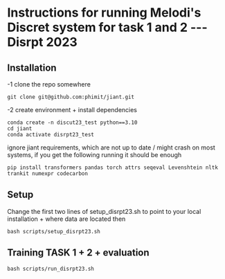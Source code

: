 Instructions for running Melodi's Discret system for task 1 and 2 --- Disrpt 2023 
=====================================================================================

## Installation 

-1 clone the repo somewhere

```
git clone git@github.com:phimit/jiant.git
```

-2 create environment + install dependencies

```
conda create -n discut23_test python==3.10
cd jiant
conda activate disrpt23_test
```

 ignore jiant requirements, which are not up to date / might crash
 on most systems, if you get the following running it should be enough

```
pip install transformers pandas torch attrs seqeval Levenshtein nltk trankit numexpr codecarbon
```

## Setup 
Change the first two lines of setup_disrpt23.sh to point to your local installation + where data are located
then 

```
bash scripts/setup_disrpt23.sh
```

## Training TASK 1 + 2 + evaluation
```
bash scripts/run_disrpt23.sh
```